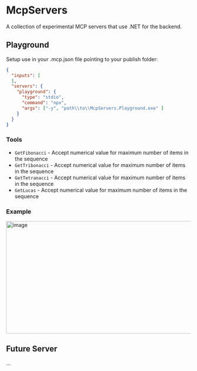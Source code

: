 # McpServers

A collection of experimental MCP servers that use .NET for the backend.


## Playground

Setup use in your .mcp.json file pointing to your publish folder:

```json
{
  "inputs": [
  ],
  "servers": {
    "playground": {
      "type": "stdio",
      "command": "npx",
      "args": ["-y", "path\\to\\McpServers.Playground.exe" ]
    }
  }
}
```

### Tools

- `GetFibonacci` - Accept numerical value for maximum number of items in the sequence
- `GetTribonacci` - Accept numerical value for maximum number of items in the sequence
- `GetTetranacci` - Accept numerical value for maximum number of items in the sequence
- `GetLucas` - Accept numerical value for maximum number of items in the sequence

### Example

<img width="520" height="306" alt="image" src="https://github.com/user-attachments/assets/7d2dba5f-82a8-4046-9d14-18bdc3053541" />


## Future Server

...
